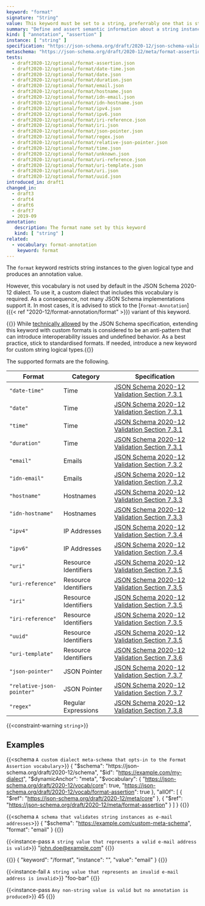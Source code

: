 ```yaml
---
keyword: "format"
signature: "String"
value: This keyword must be set to a string, preferrably one that is standardized by JSON Schema to ensure interoperability
summary: "Define and assert semantic information about a string instance."
kind: [ "annotation", "assertion" ]
instance: [ "string" ]
specification: "https://json-schema.org/draft/2020-12/json-schema-validation.html#section-7.2.2"
metaschema: "https://json-schema.org/draft/2020-12/meta/format-assertion"
tests:
  - draft2020-12/optional/format-assertion.json
  - draft2020-12/optional/format/date-time.json
  - draft2020-12/optional/format/date.json
  - draft2020-12/optional/format/duration.json
  - draft2020-12/optional/format/email.json
  - draft2020-12/optional/format/hostname.json
  - draft2020-12/optional/format/idn-email.json
  - draft2020-12/optional/format/idn-hostname.json
  - draft2020-12/optional/format/ipv4.json
  - draft2020-12/optional/format/ipv6.json
  - draft2020-12/optional/format/iri-reference.json
  - draft2020-12/optional/format/iri.json
  - draft2020-12/optional/format/json-pointer.json
  - draft2020-12/optional/format/regex.json
  - draft2020-12/optional/format/relative-json-pointer.json
  - draft2020-12/optional/format/time.json
  - draft2020-12/optional/format/unknown.json
  - draft2020-12/optional/format/uri-reference.json
  - draft2020-12/optional/format/uri-template.json
  - draft2020-12/optional/format/uri.json
  - draft2020-12/optional/format/uuid.json
introduced_in: draft1
changed_in:
  - draft3
  - draft4
  - draft6
  - draft7
  - 2019-09
annotation:
   description: The format name set by this keyword
   kind: [ "string" ]
related:
  - vocabulary: format-annotation
    keyword: format
---
```


The `format` keyword restricts string instances to the given logical type and
produces an annotation value.

However, this vocabulary is not used by default in the JSON Schema 2020-12
dialect. To use it, a custom dialect that includes this vocabulary is required.
As a consequence, not many JSON Schema implementations support it. In most
cases, it is advised to stick to the [`Format-Annotation`]({{< ref
"2020-12/format-annotation/format" >}}) variant of this keyword.

{{<best-practice>}} While [technically
allowed](https://json-schema.org/draft/2020-12/json-schema-validation#section-7.2.3)
by the JSON Schema specification, extending this keyword with custom formats is
considered to be an anti-pattern that can introduce interoperability issues and
undefined behavior. As a best practice, stick to standardised formats. If
needed, introduce a new keyword for custom string logical
types.{{</best-practice>}}

The supported formats are the following.

| Format                    | Category             | Specification |
|---------------------------|----------------------|---------------|
| `"date-time"`             | Time                 | [JSON Schema 2020-12 Validation Section 7.3.1](https://json-schema.org/draft/2020-12/json-schema-validation.html#section-7.3.1) |
| `"date"`                  | Time                 | [JSON Schema 2020-12 Validation Section 7.3.1](https://json-schema.org/draft/2020-12/json-schema-validation.html#section-7.3.1) |
| `"time"`                  | Time                 | [JSON Schema 2020-12 Validation Section 7.3.1](https://json-schema.org/draft/2020-12/json-schema-validation.html#section-7.3.1) |
| `"duration"`              | Time                 | [JSON Schema 2020-12 Validation Section 7.3.1](https://json-schema.org/draft/2020-12/json-schema-validation.html#section-7.3.1) |
| `"email"`                 | Emails               | [JSON Schema 2020-12 Validation Section 7.3.2](https://json-schema.org/draft/2020-12/json-schema-validation.html#section-7.3.2) |
| `"idn-email"`             | Emails               | [JSON Schema 2020-12 Validation Section 7.3.2](https://json-schema.org/draft/2020-12/json-schema-validation.html#section-7.3.2) |
| `"hostname"`              | Hostnames            | [JSON Schema 2020-12 Validation Section 7.3.3](https://json-schema.org/draft/2020-12/json-schema-validation.html#section-7.3.3) |
| `"idn-hostname"`          | Hostnames            | [JSON Schema 2020-12 Validation Section 7.3.3](https://json-schema.org/draft/2020-12/json-schema-validation.html#section-7.3.3) |
| `"ipv4"`                  | IP Addresses         | [JSON Schema 2020-12 Validation Section 7.3.4](https://json-schema.org/draft/2020-12/json-schema-validation.html#section-7.3.4) |
| `"ipv6"`                  | IP Addresses         | [JSON Schema 2020-12 Validation Section 7.3.4](https://json-schema.org/draft/2020-12/json-schema-validation.html#section-7.3.4) |
| `"uri"`                   | Resource Identifiers | [JSON Schema 2020-12 Validation Section 7.3.5](https://json-schema.org/draft/2020-12/json-schema-validation.html#section-7.3.5) |
| `"uri-reference"`         | Resource Identifiers | [JSON Schema 2020-12 Validation Section 7.3.5](https://json-schema.org/draft/2020-12/json-schema-validation.html#section-7.3.5) |
| `"iri"`                   | Resource Identifiers | [JSON Schema 2020-12 Validation Section 7.3.5](https://json-schema.org/draft/2020-12/json-schema-validation.html#section-7.3.5) |
| `"iri-reference"`         | Resource Identifiers | [JSON Schema 2020-12 Validation Section 7.3.5](https://json-schema.org/draft/2020-12/json-schema-validation.html#section-7.3.5) |
| `"uuid"`                  | Resource Identifiers | [JSON Schema 2020-12 Validation Section 7.3.5](https://json-schema.org/draft/2020-12/json-schema-validation.html#section-7.3.5) |
| `"uri-template"`          | Resource Identifiers | [JSON Schema 2020-12 Validation Section 7.3.6](https://json-schema.org/draft/2020-12/json-schema-validation.html#section-7.3.6) |
| `"json-pointer"`          | JSON Pointer         | [JSON Schema 2020-12 Validation Section 7.3.7](https://json-schema.org/draft/2020-12/json-schema-validation.html#section-7.3.7) |
| `"relative-json-pointer"` | JSON Pointer         | [JSON Schema 2020-12 Validation Section 7.3.7](https://json-schema.org/draft/2020-12/json-schema-validation.html#section-7.3.7) |
| `"regex"`                 | Regular Expressions  | [JSON Schema 2020-12 Validation Section 7.3.8](https://json-schema.org/draft/2020-12/json-schema-validation.html#section-7.3.8) |

{{<constraint-warning `string`>}}

## Examples

{{<schema `A custom dialect meta-schema that opts-in to the Format Assertion vocabulary`>}}
{
  "$schema": "https://json-schema.org/draft/2020-12/schema",
  "$id": "https://example.com/my-dialect",
  "$dynamicAnchor": "meta",
  "$vocabulary": {
    "https://json-schema.org/draft/2020-12/vocab/core": true,
    "https://json-schema.org/draft/2020-12/vocab/format-assertion": true
  },
  "allOf": [
    { "$ref": "https://json-schema.org/draft/2020-12/meta/core" },
    { "$ref": "https://json-schema.org/draft/2020-12/meta/format-assertion" }
  ]
}
{{</schema>}}

{{<schema `A schema that validates string instances as e-mail addresses`>}}
{
  "$schema": "https://example.com/custom-meta-schema",
  "format": "email"
}
{{</schema>}}

{{<instance-pass `A string value that represents a valid e-mail address is valid`>}}
"john.doe@example.com"
{{</instance-pass>}}

{{<instance-annotation>}}
{ "keyword": "/format", "instance": "", "value": "email" }
{{</instance-annotation>}}

{{<instance-fail `A string value that represents an invalid e-mail address is invalid`>}}
"foo-bar"
{{</instance-fail>}}

{{<instance-pass `Any non-string value is valid but no annotation is produced`>}}
45
{{</instance-pass>}}
